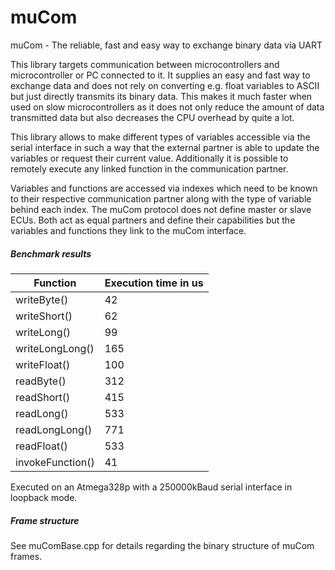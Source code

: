 # muCom
muCom - The reliable, fast and easy way to exchange binary data via UART

This library targets communication between microcontrollers and microcontroller or PC connected to it.
It supplies an easy and fast way to exchange data and does not rely on converting e.g. float variables to ASCII but just directly transmits its binary data.
This makes it much faster when used on slow microcontrollers as it does not only reduce the amount of data transmitted data but also decreases the CPU overhead by quite a lot.

This library allows to make different types of variables accessible via the serial interface in such a way that the external partner is able to update the variables or request their current value.
Additionally it is possible to remotely execute any linked function in the communication partner.

Variables and functions are accessed via indexes which need to be known to their respective communication partner along with the type of variable behind each index.
The muCom protocol does not define master or slave ECUs. Both act as equal partners and define their capabilities but the variables and functions they link to the muCom interface.


##### Benchmark results #####
| Function | Execution time in us |
| --- | --- |
| writeByte()      | 42 |
| writeShort()     | 62 |
| writeLong()      | 99 |
| writeLongLong()  | 165 |
| writeFloat()     | 100 |
| readByte()       | 312 |
| readShort()      | 415 |
| readLong()       | 533 |
| readLongLong()   | 771 |
| readFloat()      | 533 |
| invokeFunction() | 41 |

Executed on an Atmega328p with a 250000kBaud serial interface in loopback mode.


##### Frame structure #####

See muComBase.cpp for details regarding the binary structure of muCom frames.
